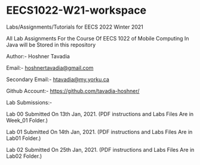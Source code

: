 # EECS1022-W21-workspace
Labs/Assignments/Tutorials for EECS 2022 Winter 2021

All Lab Assignments For the Course Of EECS 1022 of Mobile Computing In Java will be Stored in this repository

Author:- Hoshner Tavadia

Email:- hoshnertavadia@gmail.com

Secondary Email:- htavadia@my.yorku.ca

Github Account:- https://github.com/tavadia-hoshner/
  
  
  
Lab Submissions:-

Lab 00 Submitted On 13th Jan, 2021. (PDF instructions and Labs Files Are in Week_01 Folder.)

Lab 01 Submitted On 14th Jan, 2021. (PDF instructions and Labs Files Are in Lab01 Folder.)

Lab 02 Submitted On 25th Jan, 2021. (PDF instructions and Labs Files Are in Lab02 Folder.)

